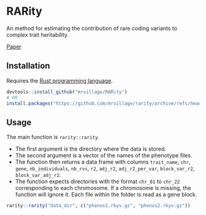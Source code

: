 # RARity

An method for estimating the contribution of rare coding variants to complex trait heritability.

[Paper](https://www.nature.com/articles/s41467-024-45407-8)

## Installation

Requires the [Rust programming language](https://rust-lang.org).

```r
devtools::install_github("mrvillage/RARity")
# OR
install.packages("https://github.com/mrvillage/rarity/archive/refs/heads/master.tar.gz", repos=NULL) # use .zip for Windows
```

## Usage

The main function is `rarity::rarity`.
- The first argument is the directory where the data is stored.
- The second argument is a vector of the names of the phenotype files.
- The function then returns a data frame with columns `trait_name`, `chr`, `gene`, `nb_individuals`, `nb_rvs`, `r2`, `adj_r2`, `adj_r2_per_var`, `block_var_r2`, `block_var_adj_r2`.
- The function expects directories with the format `chr_01` to `chr_22` corresponding to each chromosome. If a chromosome is missing, the function will ignore it. Each file within the folder is read as a gene block.

```r
rarity::rarity("data_dir", c("phenos1.rkyv.gz", "phenos2.rkyv.gz"))
```
